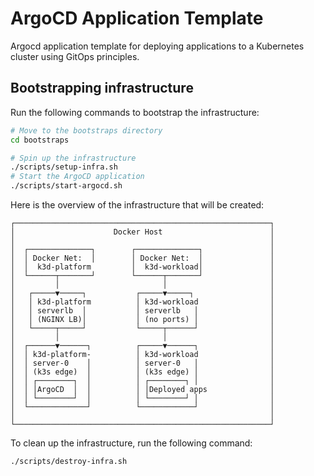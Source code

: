 # ArgoCD Application Template
Argocd application template for deploying applications to a Kubernetes cluster using GitOps principles.

## Bootstrapping infrastructure
Run the following commands to bootstrap the infrastructure:

```bash
# Move to the bootstraps directory
cd bootstraps

# Spin up the infrastructure
./scripts/setup-infra.sh 
# Start the ArgoCD application
./scripts/start-argocd.sh
```

Here is the overview of the infrastructure that will be created:
```ascii
┌─────────────────────────────────────────────────────────┐
│                      Docker Host                        │
│                                                         │
│  ┌──────────────┐        ┌──────────────┐               │
│  │ Docker Net:  │        │ Docker Net:  │               │
│  │  k3d-platform         │  k3d-workload│               │
│  └──────┬───────┘        └──────┬───────┘               │
│         │                       │                       │
│   ┌─────▼─────┐           ┌─────▼─────┐                 │
│   │ k3d-platform          │ k3d-workload                │
│   │ serverlb  │           │ serverlb   │                │
│   │ (NGINX LB)│           │ (no ports) │                │
│   └─────┬─────┘           └─────┬──────┘                │
│         │                       │                       │
│  ┌──────▼──────┐          ┌─────▼──────┐                │
│  │ k3d-platform-          │ k3d-workload                │
│  │ server-0    │          │ server-0   │                │
│  │ (k3s edge)  │          │ (k3s edge) │                │
│  │ ┌────────┐  │          │ ┌────────┐ │                │
│  │ │ArgoCD  │  │          │ │Deployed apps              │
│  │ └────────┘  │          │ └────────┘ │                │
│  └─────────────┘          └────────────┘                │
│                                                         │
└─────────────────────────────────────────────────────────┘
```

To clean up the infrastructure, run the following command:

```bash
./scripts/destroy-infra.sh
```
